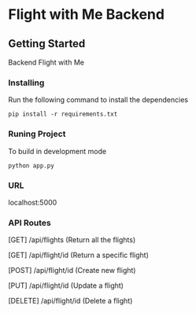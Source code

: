 # Flight with Me Backend

## Getting Started

Backend Flight with Me

### Installing

Run the following command to install the dependencies

```
pip install -r requirements.txt
```

### Runing Project

To build in development mode

```
python app.py
```

### URL

localhost:5000

### API Routes

[GET] /api/flights (Return all the flights)

[GET] /api/flight/id (Return a specific flight)

[POST] /api/flight/id (Create new flight)

[PUT] /api/flight/id (Update a flight)

[DELETE] /api/flight/id (Delete a flight)
